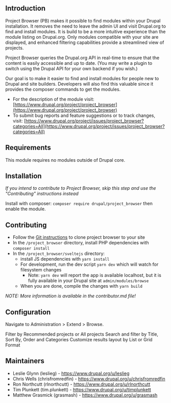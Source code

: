 ## Introduction

Project Browser (PB) makes it possible to find modules within your Drupal installation. It removes the need to leave the admin UI and visit Drupal.org to find and install modules. It is build to be a more intuitive experience than the module listing on Drupal.org. Only modules compatible with your site are displayed, and enhanced filtering capabilities provide a streamlined view of projects.

Project Browser queries the Drupal.org API in real-time to ensure that the content is easily accessible and up to date. (You may write a plugin to switch using the Drupal API for your own backend if you wish.)

Our goal is to make it easier to find and install modules for people new to Drupal and site builders. Developers will also find this valuable since it provides the composer commands to get the modules.

- For the description of the module visit: [https://www.drupal.org/project/project_browser](https://www.drupal.org/project/project_browser)
- To submit bug reports and feature suggestions or to track changes, visit: [https://www.drupal.org/project/issues/project_browser?categories=All](https://www.drupal.org/project/issues/project_browser?categories=All)


## Requirements

This module requires no modules outside of Drupal core.


## Installation 

*If you intend to contribute to Project Browser, skip this step and use the "Contributing" instructions instead*

Install with composer: `composer require drupal/project_browser` then enable the module.


## Contributing

- Follow the [Git instructions](https://www.drupal.org/project/project_browser/git-instructions
  ) to clone project browser to your site
- In the `/project_browser` directory, install PHP dependencies with `composer install`
- In the `/project_browser/sveltejs` directory:
  - install JS dependencies with `yarn install` 
  - For development, run the dev script `yarn dev` which will watch for filesystem changes
    - Note: `yarn dev` will report the app is available localhost, but it is fully available in your Drupal site at `admin/modules/browse`
  - When you are done, compile the changes with `yarn build`

_NOTE: More information is available in the contributor.md file!_

## Configuration

Navigate to Administration > Extend > Browse.

Filter by Recommended projects or All projects
Search and filter by Title, Sort By, Order and Categories
Customize results layout by List or Grid Format


## Maintainers

- Leslie Glynn (leslieg) - https://www.drupal.org/u/leslieg
- Chris Wells (chrisfromredfin) - https://www.drupal.org/u/chrisfromredfin
- Ron Northcutt (rlnorthcutt) - https://www.drupal.org/u/rlnorthcutt
- Tim Plunkett (tim.plunkett) - https://www.drupal.org/u/timplunkett
- Matthew Grasmick (grasmash) - https://www.drupal.org/u/grasmash

